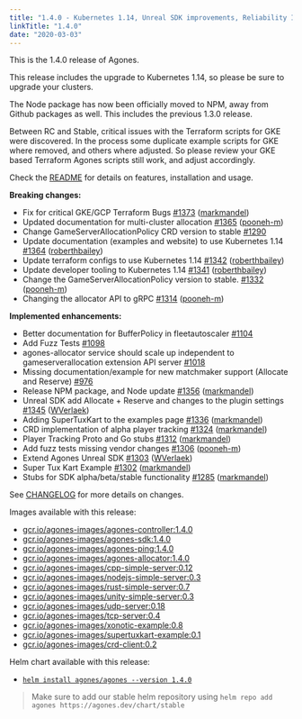 ```yaml
---
title: "1.4.0 - Kubernetes 1.14, Unreal SDK improvements, Reliability Improvements"
linkTitle: "1.4.0"
date: "2020-03-03"
---
```


This is the 1.4.0 release of Agones.

This release includes the upgrade to Kubernetes 1.14, so please be sure to upgrade your clusters.

The Node package has now been officially moved to NPM, away from Github packages as well. This includes the previous 1.3.0 release.

Between RC and Stable, critical issues with the Terraform scripts for GKE were discovered. In the process some duplicate example scripts for GKE where removed, and others where adjusted. So please review your GKE based Terraform Agones scripts still work, and adjust accordingly.

Check the <a href="https://github.com/googleforgames/agones/tree/release-1.4.0" data-proofer-ignore>README</a> for details on features, installation and usage.

**Breaking changes:**

- Fix for critical GKE/GCP Terraform Bugs [\#1373](https://github.com/googleforgames/agones/pull/1373) ([markmandel](https://github.com/markmandel))
- Updated documentation for multi-cluster allocation [\#1365](https://github.com/googleforgames/agones/pull/1365) ([pooneh-m](https://github.com/pooneh-m))
- Change GameServerAllocationPolicy CRD version to stable [\#1290](https://github.com/googleforgames/agones/issues/1290)
- Update documentation \(examples and website\) to use Kubernetes 1.14 [\#1364](https://github.com/googleforgames/agones/pull/1364) ([roberthbailey](https://github.com/roberthbailey))
- Update terraform configs to use Kubernetes 1.14 [\#1342](https://github.com/googleforgames/agones/pull/1342) ([roberthbailey](https://github.com/roberthbailey))
- Update developer tooling to Kubernetes 1.14 [\#1341](https://github.com/googleforgames/agones/pull/1341) ([roberthbailey](https://github.com/roberthbailey))
- Change the GameServerAllocationPolicy version to stable. [\#1332](https://github.com/googleforgames/agones/pull/1332) ([pooneh-m](https://github.com/pooneh-m))
- Changing the allocator API to gRPC [\#1314](https://github.com/googleforgames/agones/pull/1314) ([pooneh-m](https://github.com/pooneh-m))

**Implemented enhancements:**

- Better documentation for BufferPolicy in fleetautoscaler  [\#1104](https://github.com/googleforgames/agones/issues/1104)
- Add Fuzz Tests [\#1098](https://github.com/googleforgames/agones/issues/1098)
- agones-allocator service should scale up independent to gameserverallocation extension API server [\#1018](https://github.com/googleforgames/agones/issues/1018)
- Missing documentation/example for new matchmaker support \(Allocate and Reserve\) [\#976](https://github.com/googleforgames/agones/issues/976)
- Release NPM package, and Node update [\#1356](https://github.com/googleforgames/agones/pull/1356) ([markmandel](https://github.com/markmandel))
- Unreal SDK add Allocate + Reserve and changes to the plugin settings [\#1345](https://github.com/googleforgames/agones/pull/1345) ([WVerlaek](https://github.com/WVerlaek))
- Adding SuperTuxKart to the examples page [\#1336](https://github.com/googleforgames/agones/pull/1336) ([markmandel](https://github.com/markmandel))
- CRD implementation of alpha player tracking [\#1324](https://github.com/googleforgames/agones/pull/1324) ([markmandel](https://github.com/markmandel))
- Player Tracking Proto and Go stubs [\#1312](https://github.com/googleforgames/agones/pull/1312) ([markmandel](https://github.com/markmandel))
- Add fuzz tests missing vendor changes [\#1306](https://github.com/googleforgames/agones/pull/1306) ([pooneh-m](https://github.com/pooneh-m))
- Extend Agones Unreal SDK [\#1303](https://github.com/googleforgames/agones/pull/1303) ([WVerlaek](https://github.com/WVerlaek))
- Super Tux Kart Example [\#1302](https://github.com/googleforgames/agones/pull/1302) ([markmandel](https://github.com/markmandel))
- Stubs for SDK alpha/beta/stable functionality [\#1285](https://github.com/googleforgames/agones/pull/1285) ([markmandel](https://github.com/markmandel))

See <a href="https://github.com/googleforgames/agones/blob/release-1.4.0/CHANGELOG.md" data-proofer-ignore>CHANGELOG</a> for more details on changes.

Images available with this release:

- [gcr.io/agones-images/agones-controller:1.4.0](https://gcr.io/agones-images/agones-controller:1.4.0)
- [gcr.io/agones-images/agones-sdk:1.4.0](https://gcr.io/agones-images/agones-sdk:1.4.0)
- [gcr.io/agones-images/agones-ping:1.4.0](https://gcr.io/agones-images/agones-ping:1.4.0)
- [gcr.io/agones-images/agones-allocator:1.4.0](https://gcr.io/agones-images/agones-allocator:1.4.0)
- [gcr.io/agones-images/cpp-simple-server:0.12](https://gcr.io/agones-images/cpp-simple-server:0.12)
- [gcr.io/agones-images/nodejs-simple-server:0.3](https://gcr.io/agones-images/nodejs-simple-server:0.3)
- [gcr.io/agones-images/rust-simple-server:0.7](https://gcr.io/agones-images/rust-simple-server:0.7)
- [gcr.io/agones-images/unity-simple-server:0.3](https://gcr.io/agones-images/unity-simple-server:0.3)
- [gcr.io/agones-images/udp-server:0.18](https://gcr.io/agones-images/udp-server:0.18)
- [gcr.io/agones-images/tcp-server:0.4](https://gcr.io/agones-images/tcp-server:0.4)
- [gcr.io/agones-images/xonotic-example:0.8](https://gcr.io/agones-images/xonotic-example:0.8)
- [gcr.io/agones-images/supertuxkart-example:0.1](https://gcr.io/agones-images/supertuxkart-example:0.1)
- [gcr.io/agones-images/crd-client:0.2](https://gcr.io/agones-images/crd-client:0.2)

Helm chart available with this release:

- <a href="https://agones.dev/chart/stable/agones-1.4.0.tgz" data-proofer-ignore>
  <code>helm install agones/agones --version 1.4.0</code></a>

> Make sure to add our stable helm repository using `helm repo add agones https://agones.dev/chart/stable`
